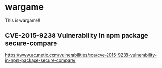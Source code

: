 # wargame
This is wargame!!

## CVE-2015-9238 Vulnerability in npm package secure-compare
https://www.acunetix.com/vulnerabilities/sca/cve-2015-9238-vulnerability-in-npm-package-secure-compare/


